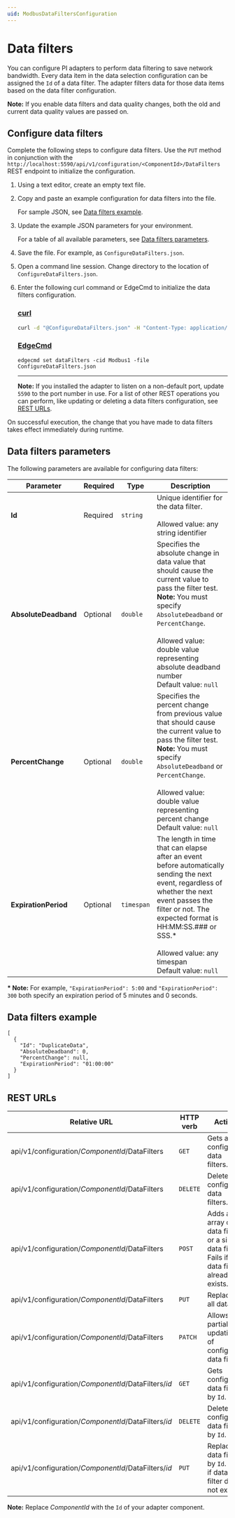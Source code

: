 ```yaml
---
uid: ModbusDataFiltersConfiguration
---
```


# Data filters

You can configure PI adapters to perform data filtering to save network bandwidth. Every data item in the data selection configuration can be assigned the `Id` of a data filter. The adapter filters data for those data items based on the data filter configuration.

**Note:** If you enable data filters and data quality changes, both the old and current data quality values are passed on.

## Configure data filters

Complete the following steps to configure data filters. Use the `PUT` method in conjunction with the `http://localhost:5590/api/v1/configuration/<ComponentId>/DataFilters` REST endpoint to initialize the configuration.

1. Using a text editor, create an empty text file.

2. Copy and paste an example configuration for data filters into the file.

    For sample JSON, see [Data filters example](#data-filters-example).

3. Update the example JSON parameters for your environment.

    For a table of all available parameters, see [Data filters parameters](#data-filters-parameters).

4. Save the file. For example, as `ConfigureDataFilters.json`.

5. Open a command line session. Change directory to the location of `ConfigureDataFilters.json`.

6. Enter the following curl command or EdgeCmd to initialize the data filters configuration.

    ### [curl](#tab/tabid-1)
    
    ```bash
    curl -d "@ConfigureDataFilters.json" -H "Content-Type: application/json" -X PUT "http://localhost:5590/api/v1/configuration/Modbus1/DataFilters"
    ```
    
    ### [EdgeCmd](#tab/tabid-2)
    
    ```
    edgecmd set dataFilters -cid Modbus1 -file ConfigureDataFilters.json
    ```
    ***
    
    **Note:** If you installed the adapter to listen on a non-default port, update `5590` to the port number in use. For a list of other REST operations you can perform, like updating or deleting a data filters configuration, see [REST URLs](#rest-urls).

On successful execution, the change that you have made to data filters takes effect immediately during runtime.

## Data filters parameters

The following parameters are available for configuring data filters:

| Parameter                | Required | Type      | Description |
| ------------------------ | -------- | --------- | ----------- |
|**Id**              | Required | `string` | Unique identifier for the data filter. <br><br>Allowed value: any string identifier<br> |
|**AbsoluteDeadband** | Optional | `double` | Specifies the absolute change in data value that should cause the current value to pass the filter test. <br> **Note:** You must specify `AbsoluteDeadband` or `PercentChange`.<br><br>Allowed value: double value representing absolute deadband number<br>Default value: `null` |
|**PercentChange**     | Optional | `double` | Specifies the percent change from previous value that should cause the current value to pass the filter test. <br> **Note:** You must specify `AbsoluteDeadband` or `PercentChange`.<br><br>Allowed value: double value representing percent change<br>Default value: `null` |
|**ExpirationPeriod**     | Optional | `timespan` | The length in time that can elapse after an event before automatically sending the next event, regardless of whether the next event passes the filter or not. The expected format is HH:MM:SS.### or SSS.* <br><br>Allowed value: any timespan <br>Default value: `null`|

**\* Note:** For example, `"ExpirationPeriod": 5:00` and `"ExpirationPeriod": 300` both specify an expiration period of 5 minutes and 0 seconds.

## Data filters example

```code
[
  {
    "Id": "DuplicateData",
    "AbsoluteDeadband": 0,
    "PercentChange": null,
    "ExpirationPeriod": "01:00:00"
  }
]
```

## REST URLs

| Relative URL | HTTP verb | Action |
| ------------ | --------- | ------ |
| api/v1/configuration/_ComponentId_/DataFilters      | `GET`       | Gets all configured data filters. |
| api/v1/configuration/_ComponentId_/DataFilters      | `DELETE`    | Deletes all configured data filters. |
| api/v1/configuration/_ComponentId_/DataFilters      | `POST`      | Adds an array of data filters or a single data filter. Fails if any data filter already exists. |
| api/v1/configuration/_ComponentId_/DataFilters      | `PUT`       | Replaces all data. |
| api/v1/configuration/_ComponentId_/DataFilters      | `PATCH`     | Allows partial updating of configured data filter. |
| api/v1/configuration/_ComponentId_/DataFilters/*id* | `GET`       | Gets configured data filter by `Id`. |
| api/v1/configuration/_ComponentId_/DataFilters/*id*| `DELETE`     | Deletes configured data filter by `Id`. |
| api/v1/configuration/_ComponentId_/DataFilters/*id* | `PUT`       | Replaces data filter by `Id`. Fails if data filter does not exist. |

**Note:** Replace *ComponentId* with the `Id` of your adapter component.
